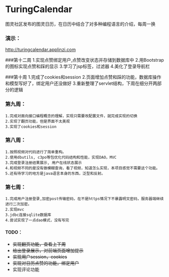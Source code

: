 # TuringCalendar
图灵社区发布的图灵日历，在日历中结合了对多种编程语言的介绍，每周一换

### 演示：

http://turingcalendar.applinzi.com

###第十二周
    1.实现点赞绑定用户,点赞改变状态并存储到数据库中
    2.用Bootstrap的图标实现点赞和踩的显示
    3.学习了jsp标签，过滤器
    4.美化了登录导航栏

###第十周
    1.完成了cookies和session
    2.页面增加点赞和踩的功能，数据库操作和模型写好了，绑定用户还没做好
    3.重新整理了servlet结构，下周在细分开两部分的逻辑

### 第九周：
    1.完成对面向接口编程概念的理解，实现只需要改配置文件，就完成实现的切换
    2.实现了翻页功能，但是界面不太美观
    3.实现了cookies和session
   

### 第八周：
    1.按照视频对代码进行了简单重构。
    2.使用dbutils, c3po等包优化代码结构和性能，实现DAO，MVC
    3.完成登录注册结果展示, 用户在线状态展示
    4.和视频不同的是没有做模糊查询，看了视频，知道怎么实现，本项目感觉不需要这个功能。
    5.还有待学习的地方是java语言本身的东西，泛型和反射。   

### 第七周：
    1.完成用户注册登录,加密post传输密码，在不是https情况下不暴露明文密码，服务器端继续进行二次加密。
    2.实现mvc
    3.jdbc连接sqlite数据库
    4.尝试实现了一点dao模式，没有写完




#### TODO：

* ~~实现翻页功能，查看上下周~~ 
* ~~给出登录展示，对前端页面增加提示~~
* ~~实现用户session，cookies~~ 
* ~~实现对日历点赞的功能，绑定用户~~
* 实现评论功能
